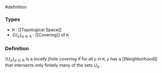 #definition
### Types
- `M` : [[Topological Space]]
- $\{U_{\alpha}\}_{\alpha\in\text{A}}$ : [[Covering]] of `M`
### Definition
$\{U_{\alpha}\}_{\alpha\in\text{A}}$  is a *locally finite covering* if for all `p` in `M`, `p` has a [[Neighborhood]] that intersects only finitely many of the sets $U_{\alpha}$ .